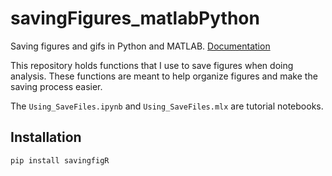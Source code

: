 # savingFigures_matlabPython

Saving figures and gifs in Python and MATLAB. [Documentation](https://tulimid1.github.io/savingfigR/)

This repository holds functions that I use to save figures when doing analysis. These functions are meant to help organize figures and make the saving process easier. 

The `Using_SaveFiles.ipynb` and `Using_SaveFiles.mlx` are tutorial notebooks.

## Installation 

    pip install savingfigR
